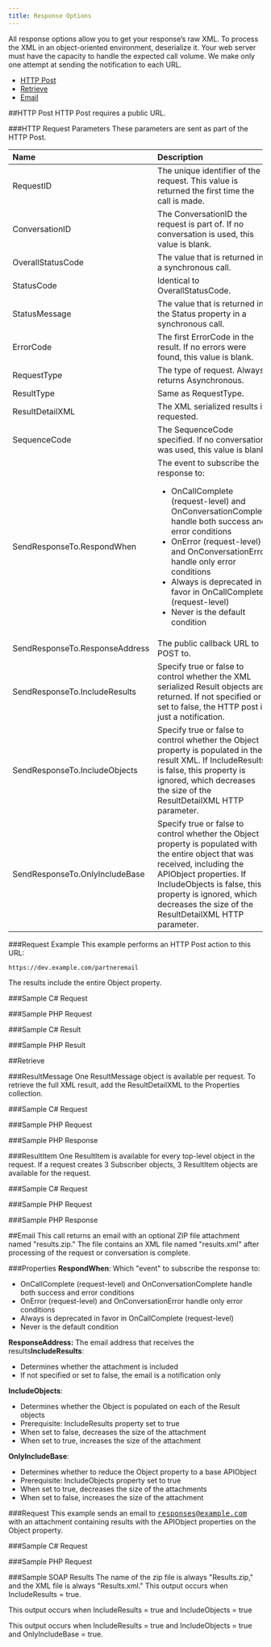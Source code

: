```yaml
---
title: Response Options
---
```

All response options allow you to get your response’s raw XML. To process the XML in an object-oriented environment, deserialize it. Your web server must have the capacity to handle the expected call volume. We make only one attempt at sending the notification to each URL.
* [HTTP Post](#http-post)
* [Retrieve](#retrieve)
* [Email](#email)

##HTTP Post
HTTP Post requires a public URL.

###HTTP Request Parameters
These parameters are sent as part of the HTTP Post.

<table class="table table-hover">
<thead align="left">
<tr>
<th>Name</th>
<th>Description</th>
</tr>
</thead>
<tbody>
<tr>
<td>RequestID</td>
<td>The unique identifier of the request. This value is returned the first time the call is made.</td>
</tr>
<tr>
<td>ConversationID</td>
<td>The ConversationID the request is part of. If no conversation is used, this value is blank.</td>
</tr>
<tr>
<td>OverallStatusCode</td>
<td>The value that is returned in a synchronous call.</td>
</tr>
<tr>
<td>StatusCode</td>
<td>Identical to OverallStatusCode.</td>
</tr>
<tr>
<td>StatusMessage</td>
<td>The value that is returned in the Status property in a synchronous call.</td>
</tr>
<tr>
<td>ErrorCode</td>
<td>The first ErrorCode in the result. If no errors were found, this value is blank.</td>
</tr>
<tr>
<td>RequestType</td>
<td>The type of request. Always returns Asynchronous.</td>
</tr>
<tr>
<td>ResultType</td>
<td>Same as RequestType.</td>
</tr>
<tr>
<td>ResultDetailXML</td>
<td>The XML serialized results if requested.</td>
</tr>
<tr>
<td>SequenceCode</td>
<td>The SequenceCode specified. If no conversation was used, this value is blank.</td>
</tr>
<tr>
<td>SendResponseTo.RespondWhen</td>
<td>The event to subscribe the response to:<ul><li>OnCallComplete (request-level) and OnConversationComplete handle both success and error conditions</li><li>OnError (request-level) and OnConversationError handle only error conditions</li><li>Always is deprecated in favor in OnCallComplete (request-level)</li><li>Never is the default condition</li></ul></td>
</tr>
<tr>
<td>SendResponseTo.ResponseAddress</td>
<td>The public callback URL to POST to.</td>
</tr>
<tr>
<td>SendResponseTo.IncludeResults</td>
<td>Specify true or false to control whether the XML serialized Result objects are returned. If not specified or set to false, the HTTP post is just a notification.</td>
</tr>
<tr>
<td>SendResponseTo.IncludeObjects</td>
<td>Specify true or false to control whether the Object property is populated in the result XML. If IncludeResults is false, this property is ignored, which decreases the size of the ResultDetailXML HTTP parameter.</td>
</tr>
<tr>
<td>SendResponseTo.OnlyIncludeBase</td>
<td>Specify true or false to control whether the Object property is populated with the entire object that was received, including the APIObject properties. If IncludeObjects is false, this property is ignored, which decreases the size of the ResultDetailXML HTTP parameter.</td>
</tr>
</tbody>
</table>

###Request Example
This example performs an HTTP Post action to this URL:

```
https://dev.example.com/partneremail
```

The results include the entire Object property.

###Sample C# Request
<gist data-gist="https://gist.github.com/mc-doc/6e8384366fa0c707634a42b627ecdd15.js"></gist>

###Sample PHP Request
<gist data-gist="https://gist.github.com/mc-doc/91b4c19cd17da92410a27ba7a21c34d6.js"></gist>

###Sample C# Result
<gist data-gist="https://gist.github.com/mc-doc/32bd1a4effbfe68401e88f2ce260ef81.js"></gist>

###Sample PHP Result
<gist data-gist="https://gist.github.com/mc-doc/75945977d27d564fe3c612f78a59ce9d.js"></gist>

##Retrieve

###ResultMessage
One ResultMessage object is available per request. To retrieve the full XML result, add the ResultDetailXML to the Properties collection.

###Sample C# Request
<gist data-gist="https://gist.github.com/mc-doc/ca32fcf1dfafdaf9bd26a4072b9d589b.js"></gist>

###Sample PHP Request
<gist data-gist="https://gist.github.com/mc-doc/77aefaa98235caacca95a9f12165781d.js"></gist>

###Sample PHP Response
<gist data-gist="https://gist.github.com/mc-doc/d7e9b53dd39efa234d84c07fb58de686.js"></gist>

###ResultItem
One ResultItem is available for every top-level object in the request. If a request creates 3 Subscriber objects, 3 ResultItem objects are available for the request.

###Sample C# Request
<gist data-gist="https://gist.github.com/mc-doc/9782899b23b3cc755c2148e325b79e11.js"></gist>

###Sample PHP Request
<gist data-gist="https://gist.github.com/mc-doc/8ff9db5452b8bda6c19bc8e3e91cd5c0.js"></gist>

###Sample PHP Response
<gist data-gist="https://gist.github.com/mc-doc/d66912952b06dd1b485a3f1f413992c6.js"></gist>

##Email
This call returns an email with an optional ZIP file attachment named "results.zip." The file contains an XML file named "results.xml" after processing of the request or conversation is complete.

###Properties
<strong>RespondWhen</strong>: Which "event" to subscribe the response to:
<ul><li>OnCallComplete (request-level) and OnConversationComplete handle both success and error conditions</li><li>OnError (request-level) and OnConversationError handle only error conditions</li><li>Always is deprecated in favor in OnCallComplete (request-level)</li><li>Never is the default condition</li></ul><strong>ResponseAddress:</strong> The email address that receives the results<strong>IncludeResults</strong>:<ul><li>Determines whether the attachment is included</li><li>If not specified or set to false, the email is a notification only</li></ul><strong>IncludeObjects</strong>:<ul><li>Determines whether the Object is populated on each of the Result objects</li><li>Prerequisite: IncludeResults property set to true</li><li>When set to false, decreases the size of the attachment</li><li>When set to true, increases the size of the attachment</li></ul><strong>OnlyIncludeBase</strong>:<ul><li>Determines whether to reduce the Object property to a base APIObject</li><li>Prerequisite: IncludeObjects property set to true</li><li>When set to true, decreases the size of the attachments</li><li>When set to false, increases the size of the attachment</li></ul>

###Request
This example sends an email to <samp class="codeph nolang">responses@example.com</samp> with an attachment containing results with the APIObject properties on the Object property.

###Sample C# Request
<gist data-gist="https://gist.github.com/mc-doc/0cf82a8474f684471cabb357cf4ed7ae.js"></gist>

###Sample PHP Request
<gist data-gist="https://gist.github.com/mc-doc/610a8d0b44c6a7a20ee674a3710cff32.js"></gist>

###Sample SOAP Results
The name of the zip file is always "Results.zip," and the XML file is always "Results.xml." This output occurs when IncludeResults = true.
<gist data-gist="https://gist.github.com/mc-doc/54c2b9f222a56ded364961bcc78d2581.js"></gist>

This output occurs when IncludeResults = true and IncludeObjects = true
<gist data-gist="https://gist.github.com/mc-doc/844a86fbaa9ffe76282ae8badcc0f703.js"></gist>

This output occurs when IncludeResults = true and IncludeObjects = true and OnlyIncludeBase = true.
<gist data-gist="https://gist.github.com/mc-doc/bdb78bd7548b2f03ec171e93981c55fb.js"></gist>
